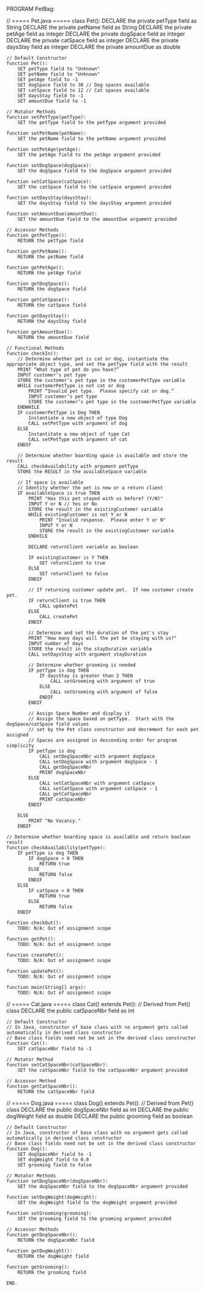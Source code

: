 PROGRAM PetBag:

// ===== Pet.java =====
class Pet():
    DECLARE the private petType field as String
    DECLARE the private petName field as String
    DECLARE the private petAge field as integer
    DECLARE the private dogSpace field as integer
    DECLARE the private catSpace field as integer
    DECLARE the private daysStay field as integer
    DECLARE the private amountDue as double

    // Default Constructor
    function Pet():
        SET petType field to "Unknown"
        SET petName field to "Unknown"
        SET petAge field to -1
        SET dogSpace field to 30 // Dog spaces available
        SET catSpace field to 12 // Cat spaces available
        SET daysStay field to -1
        SET amountDue field to -1

    // Mutator Methods
    function setPetType(petType):
        SET the petType field to the petType argument provided

    function setPetName(petName):
        SET the petName field to the petName argument provided
    
    function setPetAge(petAge):
        SET the petAge field to the petAge argument provided
    
    function setDogSpace(dogSpace):
        SET the dogSpace field to the dogSpace argument provided
    
    function setCatSpace(catSpace):
        SET the catSpace field to the catSpace argument provided
    
    function setDaysStay(daysStay):
        SET the daysStay field to the daysStay argument provided
    
    function setAmountDue(amountDue):
        SET the amountDue field to the amountDue argument provided

    // Accessor Methods
    function getPetType():
        RETURN the petType field
    
    function getPetName():
        RETURN the petName field
    
    function getPetAge():
        RETURN the petAge field
    
    function getDogSpace():
        RETURN the dogSpace field
    
    function getCatSpace():
        RETURN the catSpace field
    
    function getDaysStay():
        RETURN the daysStay field
    
    function getAmountDue():
        RETURN the amountDue field

    // Functional Methods
    function checkIn():
        // Determine whether pet is cat or dog, instantiate the appropriate object type, and set the petType field with the result
        PRINT “What type of pet do you have?”
        INPUT customer’s pet type
        STORE the customer’s pet type in the customerPetType variable
        WHILE customerPetType is not cat or dog
            PRINT “Invalid pet type.  Please specify cat or dog.”
            INPUT customer’s pet type
            STORE the customer’s pet type in the customerPetType variable
        ENDWHILE
        IF customerPetType is Dog THEN
            Instantiate a new object of type Dog      
            CALL setPetType with argument of dog
        ELSE
            Instantitate a new object of type Cat     
            CALL setPetType with argument of cat
        ENDIF
        
        // Determine whether boarding space is available and store the result
        CALL checkAvailability with argument petType
        STORE the RESULT in the availableSpace variable

        // If space is available
        // Identity whether the pet is new or a return client
        IF availableSpace is true THEN
            PRINT "Has this pet stayed with us before? (Y/N)"
            INPUT Y or N // Yes or No
            STORE the result in the existingCustomer variable
            WHILE existingCustomer is not Y or N
                PRINT "Invalid response.  Please enter Y or N"
                INPUT Y or N
                STORE the result in the existingCustomer variable
            ENDHILE
            
            DECLARE returnClient variable as boolean

            IF existingCustomer is Y THEN
                SET returnClient to true
            ELSE
                SET returnClient to false
            ENDIF

            // If returning customer update pet.  If new customer create pet.
            IF returnClient is true THEN
                CALL updatePet
            ELSE
                CALL createPet
            ENDIF

            // Determine and set the duration of the pet's stay
            PRINT "How many days will the pet be staying with us?"
            INPUT number of days
            STORE the result in the stayDuration variable
            CALL setDaysStay with argument stayDuration

            // Determine whether grooming is needed
            IF petType is dog THEN
                IF daysStay is greater than 2 THEN
                    CALL setGrooming with argument of true
                ELSE
                    CALL setGrooming with argument of false
                ENDIF
            ENDIF

            // Assign Space Number and display it
            // Assign the space based on petType.  Start with the dogSpace/catSpace field values
            // set by the Pet class constructor and decrement for each pet assigned
            // Spaces are assigned in descending order for program simplicity
            IF petType is dog
                CALL setDogSpaceNbr with argument dogSpace 
                CALL setDogSpace with argument dogSpace - 1
                CALL getDogSpaceNbr
                PRINT dogSpaceNbr
            ELSE
                CALL setCatSpaceNbr with argument catSpace
                CALL setCatSpace with argument catSpace - 1
                CALL getCatSpaceNbr
                PRINT catSpaceNbr
            ENDIF            

        ELSE
            PRINT "No Vacancy."
        ENDIF

    // Determine whether boarding space is available and return boolean result
    function checkAvailability(petType):
        IF petType is dog THEN
            IF dogSpace > 0 THEN 
                RETURN true
            ELSE
                RETURN false
            ENDIF
        ELSE
            IF catSpace > 0 THEN 
                RETURN true
            ELSE
                RETURN false
        ENDIF

    function checkOut():
        TODO: N/A: Out of assignment scope
    
    function getPet():
        TODO: N/A: Out of assignment scope
    
    function createPet():
        TODO: N/A: Out of assignment scope
    
    function updatePet():
        TODO: N/A: Out of assignment scope

    function main(String[] args):
        TODO: N/A: Out of assignment scope

// ===== Cat.java =====
class Cat() extends Pet(): // Derived from Pet() class
    DECLARE the public catSpaceNbr field as int

    // Default Constructor
    // In Java, constructor of base class with no argument gets called automatically in derived class constructor
    // Base class fields need not be set in the derived class constructor
    function Cat():
        SET catSpaceNbr field to -1 

    // Mutator Method
    function setCatSpaceNbr(catSpaceNbr):
        SET the catSpaceNbr field to the catSpaceNbr argument provided

    // Accessor Method
    function getCatSpaceNbr():
        RETURN the catSpaceNbr field

// ===== Dog.java =====
class Dog() extends Pet(): // Derived from Pet() class
    DECLARE the public dogSpaceNbr field as int
    DECLARE the public dogWeight field as double
    DECLARE the public grooming field as boolean

    // Default Constructor
    // In Java, constructor of base class with no argument gets called automatically in derived class constructor
    // Base class fields need not be set in the derived class constructor
    function Dog():
        SET dogSpaceNbr field to -1
        SET dogWeight field to 0.0
        SET grooming field to false
    
    // Mutator Methods
    function setDogSpaceNbr(dogSpaceNbr):
        SET the dogSpaceNbr field to the dogSpaceNbr argument provided
    
    function setDogWeight(dogWeight):
        SET the dogWeight field to the dogWeight argument provided

    function setGrooming(grooming):
        SET the grooming field to the grooming argument provided

    // Accessor Methods
    function getDogSpaceNbr():
        RETURN the dogSpaceNbr field
    
    function getDogWeight():
        RETURN the dogWeight field
    
    function getGrooming():
        RETURN the grooming field
    
    END.